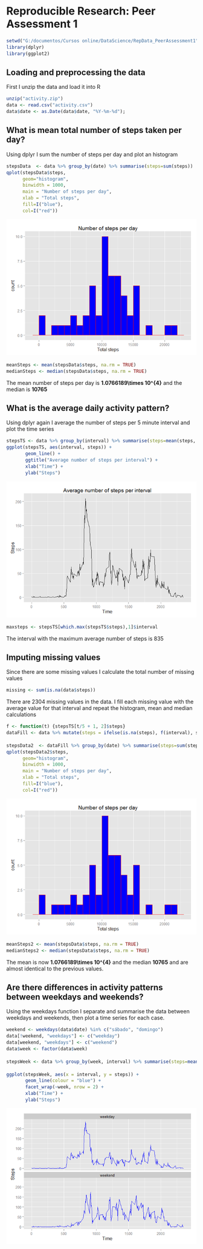 # Reproducible Research: Peer Assessment 1


```r
setwd("G:/documentos/Cursos online/DataScience/RepData_PeerAssessment1")
library(dplyr)
library(ggplot2)
```

## Loading and preprocessing the data
First I unzip the data and load it into R


```r
unzip("activity.zip")
data <- read.csv("activity.csv")
data$date <- as.Date(data$date, "%Y-%m-%d"); 
```

## What is mean total number of steps taken per day?
Using dplyr I sum the number of steps per day and plot an histogram


```r
stepsData  <- data %>% group_by(date) %>% summarise(steps=sum(steps))
qplot(stepsData$steps,
      geom="histogram",
      binwidth = 1000,  
      main = "Number of steps per day", 
      xlab = "Total steps", 
      fill=I("blue"), 
      col=I("red"))
```

![](PA1_template_files/figure-html/unnamed-chunk-3-1.png) 

```r
meanSteps <- mean(stepsData$steps, na.rm = TRUE)
medianSteps <- median(stepsData$steps, na.rm = TRUE)
```

The mean number of steps per day is **1.0766189\times 10^{4}** and the median is **10765**

## What is the average daily activity pattern?
Using dplyr again I average the number of steps per 5 minute interval
and plot the time series


```r
stepsTS <- data %>% group_by(interval) %>% summarise(steps=mean(steps, na.rm = TRUE))
ggplot(stepsTS, aes(interval, steps)) +
       geom_line() +
       ggtitle("Average number of steps per interval") +
       xlab("Time") +
       ylab("Steps")
```

![](PA1_template_files/figure-html/unnamed-chunk-4-1.png) 



```r
maxsteps <- stepsTS[which.max(stepsTS$steps),1]$interval
```

The interval with the maximum average number of steps is 835

## Imputing missing values
Since there are some missing values I calculate the total number of missing values


```r
missing <- sum(is.na(data$steps))
```

There are 2304 missing values in the data. I fill each missing value with the average value for that interval
and repeat the histogram, mean and median calculations

```r
f <- function(t) {stepsTS[t/5 + 1, 2]$steps}
dataFill <- data %>% mutate(steps = ifelse(is.na(steps), f(interval), steps))

stepsData2  <- dataFill %>% group_by(date) %>% summarise(steps=sum(steps))
qplot(stepsData2$steps,
      geom="histogram",
      binwidth = 1000,  
      main = "Number of steps per day", 
      xlab = "Total steps", 
      fill=I("blue"), 
      col=I("red"))
```

![](PA1_template_files/figure-html/unnamed-chunk-7-1.png) 

```r
meanSteps2 <- mean(stepsData$steps, na.rm = TRUE)
medianSteps2 <- median(stepsData$steps, na.rm = TRUE)
```

The mean is now **1.0766189\times 10^{4}** and the median **10765** and are almost identical to the previous values.


## Are there differences in activity patterns between weekdays and weekends?

Using the weekdays function I separate and summarise the data between weekdays and weekends, then plot
a time series for each case.


```r
weekend <- weekdays(data$date) %in% c("sábado", "domingo")
data[!weekend, "weekdays"] <- c("weekday")
data[weekend, "weekdays"] <- c("weekend")
data$week <- factor(data$week)

stepsWeek <- data %>% group_by(week, interval) %>% summarise(steps=mean(steps, na.rm = TRUE))

ggplot(stepsWeek, aes(x = interval, y = steps)) + 
       geom_line(colour = "blue") +
       facet_wrap(~week, nrow = 2) +
       xlab("Time") +
       ylab("Steps")
```

![](PA1_template_files/figure-html/unnamed-chunk-8-1.png) 

